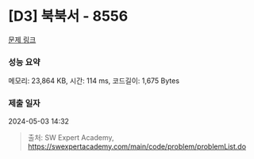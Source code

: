 # [D3] 북북서 - 8556 

[문제 링크](https://swexpertacademy.com/main/code/problem/problemDetail.do?contestProbId=AW1BsILa2X0DFARC) 

### 성능 요약

메모리: 23,864 KB, 시간: 114 ms, 코드길이: 1,675 Bytes

### 제출 일자

2024-05-03 14:32



> 출처: SW Expert Academy, https://swexpertacademy.com/main/code/problem/problemList.do